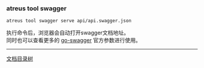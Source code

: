 ### atreus tool swagger
```shell
atreus tool swagger serve api/api.swagger.json
```
执行命令后，浏览器会自动打开swagger文档地址。  
同时也可以查看更多的 [go-swagger](https://github.com/go-swagger/go-swagger) 官方参数进行使用。


-------------

[文档目录树](summary.md)
